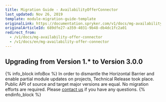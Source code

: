 ```yaml
---
title: Migration Guide - AvailabilityOfferConnector
last_updated: Nov 26, 2019
template: module-migration-guide-template
originalLink: https://documentation.spryker.com/v1/docs/mg-availability-offer-connector
originalArticleId: 689dfe27-a359-4031-9b48-db4dc1fc2a01
redirect_from:
  - /v1/docs/mg-availability-offer-connector
  - /v1/docs/en/mg-availability-offer-connector
---
```


## Upgrading from Version 1.* to Version 3.0.0
{% info_block infoBox %}
In order to dismantle the Horizontal Barrier and enable partial module updates on projects, Technical Release took place. Public API of source and target major versions are equal. No migration efforts are required. Please [contact us](https://spryker.com/en/support/) if you have any questions.
{% endinfo_block %}

